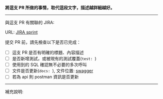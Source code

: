 **將這支 PR 所做的事情，取代這段文字，描述越詳細越好。**

-----------------

與這支 PR 有關聯的 JIRA:

URL: [JIRA sprint](https://tvbsinnovation.atlassian.net/jira/software/projects/GO/boards/42)

提交 PR 前，請先檢查以下是否已完成：

* [ ] 這支 PR 是否有明確的標題、內容描述
* [ ] 是否新增測試，或被現有的測試覆蓋(`test: `)
* [ ] 使用到的 SQL 確認無不必要的多次呼叫
* [ ] 文件是否更新(`docs: `), 文件位置: [swagger](...)
* [ ] 若為 api 則 postman 資訊是否更新

-----------------

補充說明: